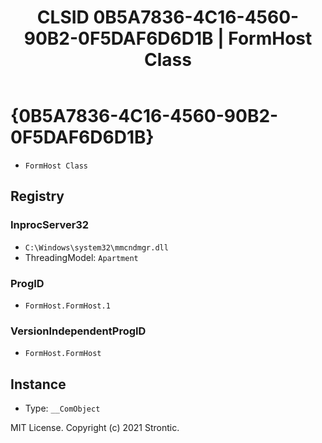 ﻿---
title: "CLSID 0B5A7836-4C16-4560-90B2-0F5DAF6D6D1B | FormHost Class"
excerpt: What is COM-Object CLSID 0B5A7836-4C16-4560-90B2-0F5DAF6D6D1B?
---

# {0B5A7836-4C16-4560-90B2-0F5DAF6D6D1B}

* `FormHost Class`

## Registry


### InprocServer32

* `C:\Windows\system32\mmcndmgr.dll`
* ThreadingModel: `Apartment`

### ProgID

* `FormHost.FormHost.1`

### VersionIndependentProgID

* `FormHost.FormHost`

## Instance

* Type: `__ComObject`

MIT License. Copyright (c) 2021 Strontic.



